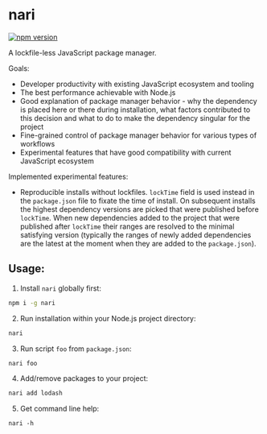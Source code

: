 # nari

[![npm version](https://badge.fury.io/js/nari.svg)](https://badge.fury.io/js/nari)

A lockfile-less JavaScript package manager.

Goals:
  - Developer productivity with existing JavaScript ecosystem and tooling
  - The best performance achievable with Node.js
  - Good explanation of package manager behavior - why the dependency is placed here or there during installation, what factors contributed to this decision and what to do to make the dependency singular for the project
  - Fine-grained control of package manager behavior for various types of workflows
  - Experimental features that have good compatibility with current JavaScript ecosystem

Implemented experimental features:
  - Reproducible installs without lockfiles. `lockTime` field is used instead in the `package.json` file to fixate the time of install. On subsequent installs the highest dependency versions are picked that were published before `lockTime`. When new dependencies added to the project that were published after `lockTime` their ranges are resolved to the minimal satisfying version (typically the ranges of newly added dependencies are the latest at the moment when they are added to the `package.json`).

## Usage:

1. Install `nari` globally first:
  ```bash
  npm i -g nari
  ```

2. Run installation within your Node.js project directory:
  ```bash
  nari
  ```

3. Run script `foo` from `package.json`:
  ```bash
  nari foo
  ```

4. Add/remove packages to your project:
  ```bash
  nari add lodash
  ```

5. Get command line help:
  ```
  nari -h
  ```

